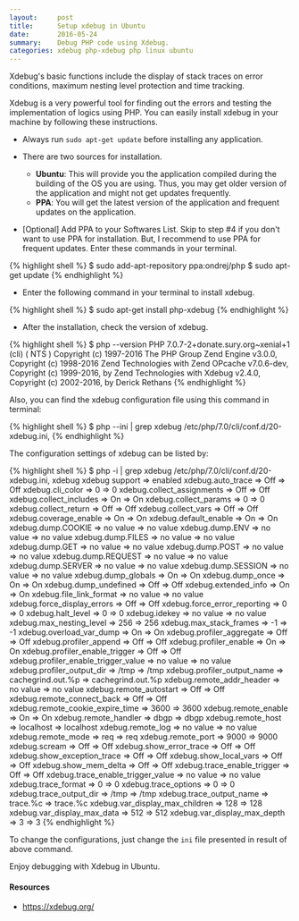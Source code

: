 ```yaml
---
layout:     post
title:      Setup xdebug in Ubuntu
date:       2016-05-24
summary:    Debug PHP code using Xdebug.
categories: xdebug php-xdebug php linux ubuntu
---
```


Xdebug's basic functions include the display of stack traces on error conditions, maximum nesting level protection and time tracking.

Xdebug is a very powerful tool for finding out the errors and testing the implementation of logics using PHP. You can easily install xdebug in your machine by following these instructions.

* Always run `sudo apt-get update` before installing any application.

* There are two sources for installation.

   * **Ubuntu**: This will provide you the application compiled during the building of the OS you are using. Thus, you may get older version of the application and might not get updates frequently.
   * **PPA**: You will get the latest version of the application and frequent updates on the application.

* [Optional] Add PPA to your Softwares List. Skip to step #4 if you don't want to use PPA for installation. But, I recommend to use PPA for frequent updates.
Enter these commands in your terminal.

{% highlight shell %}
$ sudo add-apt-repository ppa:ondrej/php
$ sudo apt-get update
{% endhighlight %}

* Enter the following command in your terminal to install xdebug.

{% highlight shell %}
$ sudo apt-get install php-xdebug
{% endhighlight %}

* After the installation, check the version of xdebug.

{% highlight shell %}
$ php --version
PHP 7.0.7-2+donate.sury.org~xenial+1 (cli) ( NTS )
Copyright (c) 1997-2016 The PHP Group
Zend Engine v3.0.0, Copyright (c) 1998-2016 Zend Technologies
    with Zend OPcache v7.0.6-dev, Copyright (c) 1999-2016, by Zend Technologies
    with Xdebug v2.4.0, Copyright (c) 2002-2016, by Derick Rethans
{% endhighlight %}

Also, you can find the xdebug configuration file using this command in terminal:

{% highlight shell %}
$ php --ini | grep xdebug
/etc/php/7.0/cli/conf.d/20-xdebug.ini,
{% endhighlight %}

The configuration settings of xdebug can be listed by:

{% highlight shell %}
$ php -i | grep xdebug
/etc/php/7.0/cli/conf.d/20-xdebug.ini,
xdebug
xdebug support => enabled
xdebug.auto_trace => Off => Off
xdebug.cli_color => 0 => 0
xdebug.collect_assignments => Off => Off
xdebug.collect_includes => On => On
xdebug.collect_params => 0 => 0
xdebug.collect_return => Off => Off
xdebug.collect_vars => Off => Off
xdebug.coverage_enable => On => On
xdebug.default_enable => On => On
xdebug.dump.COOKIE => no value => no value
xdebug.dump.ENV => no value => no value
xdebug.dump.FILES => no value => no value
xdebug.dump.GET => no value => no value
xdebug.dump.POST => no value => no value
xdebug.dump.REQUEST => no value => no value
xdebug.dump.SERVER => no value => no value
xdebug.dump.SESSION => no value => no value
xdebug.dump_globals => On => On
xdebug.dump_once => On => On
xdebug.dump_undefined => Off => Off
xdebug.extended_info => On => On
xdebug.file_link_format => no value => no value
xdebug.force_display_errors => Off => Off
xdebug.force_error_reporting => 0 => 0
xdebug.halt_level => 0 => 0
xdebug.idekey => no value => no value
xdebug.max_nesting_level => 256 => 256
xdebug.max_stack_frames => -1 => -1
xdebug.overload_var_dump => On => On
xdebug.profiler_aggregate => Off => Off
xdebug.profiler_append => Off => Off
xdebug.profiler_enable => On => On
xdebug.profiler_enable_trigger => Off => Off
xdebug.profiler_enable_trigger_value => no value => no value
xdebug.profiler_output_dir => /tmp => /tmp
xdebug.profiler_output_name => cachegrind.out.%p => cachegrind.out.%p
xdebug.remote_addr_header => no value => no value
xdebug.remote_autostart => Off => Off
xdebug.remote_connect_back => Off => Off
xdebug.remote_cookie_expire_time => 3600 => 3600
xdebug.remote_enable => On => On
xdebug.remote_handler => dbgp => dbgp
xdebug.remote_host => localhost => localhost
xdebug.remote_log => no value => no value
xdebug.remote_mode => req => req
xdebug.remote_port => 9000 => 9000
xdebug.scream => Off => Off
xdebug.show_error_trace => Off => Off
xdebug.show_exception_trace => Off => Off
xdebug.show_local_vars => Off => Off
xdebug.show_mem_delta => Off => Off
xdebug.trace_enable_trigger => Off => Off
xdebug.trace_enable_trigger_value => no value => no value
xdebug.trace_format => 0 => 0
xdebug.trace_options => 0 => 0
xdebug.trace_output_dir => /tmp => /tmp
xdebug.trace_output_name => trace.%c => trace.%c
xdebug.var_display_max_children => 128 => 128
xdebug.var_display_max_data => 512 => 512
xdebug.var_display_max_depth => 3 => 3
{% endhighlight %}

To change the configurations, just change the `ini` file presented in result of above command.

Enjoy debugging with Xdebug in Ubuntu.

#### Resources
* <a href="https://xdebug.org/" target="\_blank">https://xdebug.org/</a>
